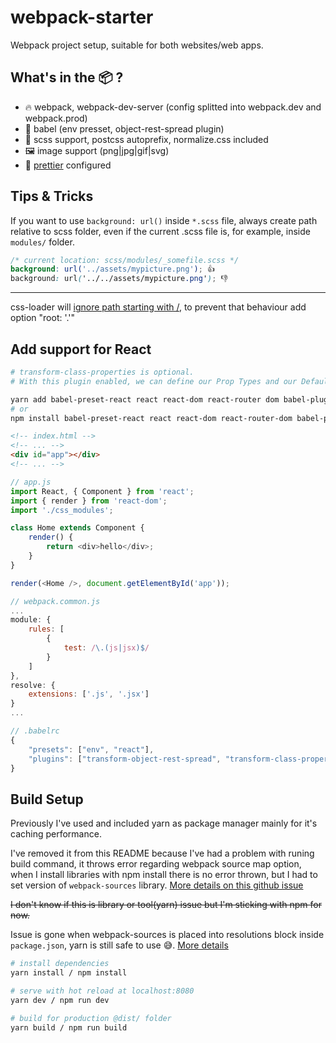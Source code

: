 webpack-starter
==============================

Webpack project setup, suitable for both websites/web apps.

## What's in the 📦 ?

* 🔥 webpack, webpack-dev-server (config splitted into webpack.dev and webpack.prod)
* 💪 babel (env presset, object-rest-spread plugin)
* 🦄 scss support, postcss autoprefix, normalize.css included
* 🖼️ image support (png|jpg|gif|svg)
* 💅 [prettier](https://marketplace.visualstudio.com/items?itemName=esbenp.prettier-vscode) configured 

## Tips & Tricks

If you want to use `background: url()` inside `*.scss` file, always create path relative to scss folder, even if the current .scss file is, for example, inside `modules/` folder.

```scss
/* current location: scss/modules/_somefile.scss */
background: url('../assets/mypicture.png'); 👍 
background: url('../../assets/mypicture.png'); 👎 
```
---
css-loader will [ignore path starting with /](https://github.com/webpack-contrib/css-loader#root), to prevent that behaviour add option "root: '.'"

## Add support for React

```bash
# transform-class-properties is optional. 
# With this plugin enabled, we can define our Prop Types and our Default Props now as static class properties.

yarn add babel-preset-react react react-dom react-router dom babel-plugin-transform-class-properties
# or
npm install babel-preset-react react react-dom react-router-dom babel-plugin-transform-class-properties

```

```html
<!-- index.html -->
<!-- ... -->
<div id="app"></div>
<!-- ... -->
```

```javascript
// app.js
import React, { Component } from 'react';
import { render } from 'react-dom';
import './css_modules';

class Home extends Component {
    render() {
        return <div>hello</div>;
    }
}

render(<Home />, document.getElementById('app'));
```

```javascript
// webpack.common.js
...
module: {
    rules: [
        {
            test: /\.(js|jsx)$/
        }
    ]
},
resolve: {
    extensions: ['.js', '.jsx']
}
...
```

```javascript
// .babelrc
{
    "presets": ["env", "react"],
    "plugins": ["transform-object-rest-spread", "transform-class-properties"]
}
```

## Build Setup

Previously I've used and included yarn as package manager mainly for it's caching performance. 

I've removed it from this README because I've had a problem with runing build command, it throws error regarding webpack source map option, when I install libraries with npm install there is no error thrown, but I had to set version of `webpack-sources` library. [More details on this github issue](https://github.com/webpack/webpack/issues/5931)

~~I don't know if this is library or tool(yarn) issue but I'm sticking with npm for now.~~

Issue is gone when webpack-sources is placed into resolutions block inside `package.json`, yarn is still safe to use 😅. [More details](https://github.com/webpack/webpack/issues/5931#issuecomment-345315365)

```bash
# install dependencies
yarn install / npm install

# serve with hot reload at localhost:8080
yarn dev / npm run dev 

# build for production @dist/ folder
yarn build / npm run build

```
